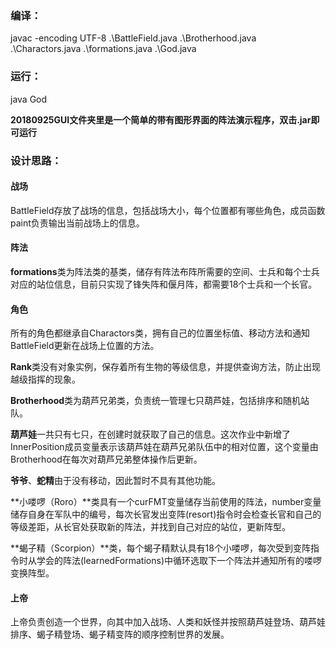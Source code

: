 ### 编译： <br>
javac -encoding UTF-8 .\BattleField.java .\Brotherhood.java .\Charactors.java .\formations.java .\God.java
### 运行： <br>
java God

**20180925GUI文件夹里是一个简单的带有图形界面的阵法演示程序，双击.jar即可运行**

### 设计思路：

#### 战场

BattleField存放了战场的信息，包括战场大小，每个位置都有哪些角色，成员函数paint负责输出当前战场上的信息。

#### 阵法

**formations**类为阵法类的基类，储存有阵法布阵所需要的空间、士兵和每个士兵对应的站位信息，目前只实现了锋失阵和偃月阵，都需要18个士兵和一个长官。

#### 角色

所有的角色都继承自Charactors类，拥有自己的位置坐标值、移动方法和通知BattleField更新在战场上位置的方法。<br>

**Rank**类没有对象实例，保存着所有生物的等级信息，并提供查询方法，防止出现越级指挥的现象。<br>

**Brotherhood**类为葫芦兄弟类，负责统一管理七只葫芦娃，包括排序和随机站队。<br>

**葫芦娃**一共只有七只，在创建时就获取了自己的信息。这次作业中新增了InnerPosition成员变量表示该葫芦娃在葫芦兄弟队伍中的相对位置，这个变量由Brotherhood在每次对葫芦兄弟整体操作后更新。<br>

**爷爷**、**蛇精**由于没有移动，因此暂时不具有其他功能。<br>

**小喽啰（Roro）**类具有一个curFMT变量储存当前使用的阵法，number变量储存自身在军队中的编号，每次长官发出变阵(resort)指令时会检查长官和自己的等级差距，从长官处获取新的阵法，并找到自己对应的站位，更新阵型。<br>

**蝎子精（Scorpion）**类，每个蝎子精默认具有18个小喽啰，每次受到变阵指令时从学会的阵法(learnedFormations)中循环选取下一个阵法并通知所有的喽啰变换阵型。<br>

#### 上帝

上帝负责创造一个世界，向其中加入战场、人类和妖怪并按照葫芦娃登场、葫芦娃排序、蝎子精登场、蝎子精变阵的顺序控制世界的发展。<br>